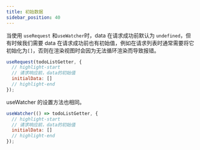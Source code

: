 ```yaml
---
title: 初始数据
sidebar_position: 40
---
```


当使用 `useRequest` 和`useWatcher`时，data 在请求成功前默认为 `undefined`，但有时候我们需要 data 在请求成功前也有初始值，例如在请求列表时通常需要将它初始化为`[]`，否则在渲染视图时会因为无法循环渲染而导致报错。

```javascript
useRequest(todoListGetter, {
  // highlight-start
  // 请求响应前，data的初始值
  initialData: []
  // highlight-end
});
```

useWatcher 的设置方法也相同。

```javascript
useWatcher(() => todoListGetter, {
  // highlight-start
  // 请求响应前，data的初始值
  initialData: []
  // highlight-end
});
```
